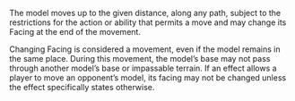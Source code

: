 The model moves up to the given distance, along any path, subject to the restrictions for the action or ability that permits a move and may change its Facing at the end of the movement.

Changing Facing is considered a movement, even if the model remains in the same place. During this movement, the model’s base may not pass through another model’s base or impassable terrain. If an effect allows a player to move an opponent’s model, its facing may not be changed unless the effect specifically states otherwise.